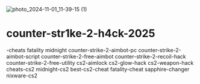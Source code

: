 ![photo_2024-11-01_11-39-15 (1)](https://github.com/user-attachments/assets/643a445a-f2ff-4535-a7bb-edbfafdde509)

# counter-str1ke-2-h4ck-2025
-cheats fatality midnight counter-strike-2-aimbot-pc counter-strike-2-aimbot-script counter-strike-2-free-aimbot counter-strike-2-recoil-hack counter-strike-2-free-utility cs2-aimlock cs2-glow-hack cs2-weapon-hack cheats-cs2 midnight-cs2 best-cs2-cheat fatality-cheat sapphire-changer nixware-cs2
